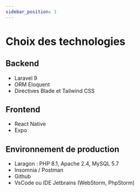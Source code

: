 ```yaml
---
sidebar_position: 1
---
```


# Choix des technologies

## Backend
- Laravel 9
- ORM Eloquent
- Directives Blade et Tailwind CSS


## Frontend
- React Native
- Expo

## Environnement de production
- Laragon : PHP 8.1, Apache 2.4, MySQL 5.7
- Insomnia / Postman
- Github
- VsCode ou IDE Jetbrains (WebStorm, PhpStorm)